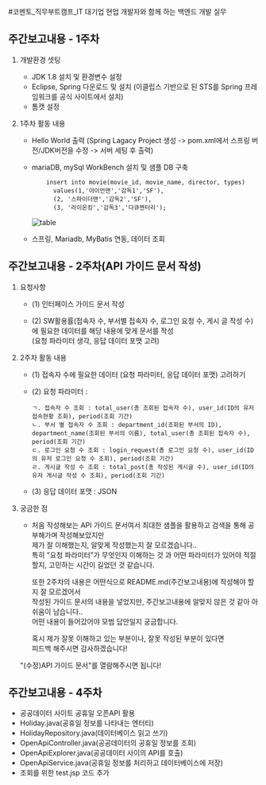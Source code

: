 #코멘토_직무부트캠프_IT 대기업 현업 개발자와 함께 하는 백엔드 개발 실무

## 주간보고내용 - 1주차

1. 개발환경 셋팅
    - JDK 1.8 설치 및 환경변수 설정
    - Eclipse, Spring 다운로드 및 설치 (이클립스 기반으로 된 STS를 Spring 프레임워크를 공식 사이트에서 설치)
    - 톰캣 설정
      
2. 1주차 활동 내용
    - Hello World 출력 (Spring Lagacy Project 생성 -> pom.xml에서 스프링 버전/JDK버전을 수정 -> 서버 세팅 후 출력)
    - mariaDB, mySql WorkBench 설치 및 샘플 DB 구축
      
              insert into movie(movie_id, movie_name, director, types)
                values(1,'아이언맨','감독1','SF'),
                (2, '스파이더맨','감독2','SF'),
                (3, '라이온킹','감독3','다큐멘터리');
      ![table](https://github.com/lesh0331/comento_leesunghyeon/assets/69080831/c2d303e9-6999-4e19-8c38-d3fbceda1eb2)

      
    - 스프링, Mariadb, MyBatis 연동, 데이터 조회    
  
## 주간보고내용 - 2주차(API 가이드 문서 작성)

1. 요청사항
   - (1) 인터페이스 가이드 문서 작성

   - (2) SW활용률(접속자 수, 부서별 접속자 수, 로그인 요청 수, 게시 글 작성 수)  
         에 필요한 데이터를 해당 내용에 맞게 문서를 작성  
         (요청 파라미터 생각, 응답 데이터 포맷 고려)

2. 2주차 활동 내용
   - (1) 접속자 수에 필요한 데이터 (요청 파라미터, 응답 데이터 포맷) 고려하기
   - 
     (2) 요청 파라미터 :
       
         ㄱ. 접속자 수 조회 : total_user(총 조회된 접속자 수), user_id(ID의 유저 접속현황 조회), period(조회 기간)   
         ㄴ. 부서 별 접속자 수 조회 : department_id(조회된 부서의 ID), department_name(조회된 부서의 이름), total_user(총 조회된 접속자 수), period(조회 기간)   
         ㄷ. 로그인 요청 수 조회 : login_request(총 로그인 요청 수), user_id(ID의 유저 로그인 요청 수 조회), period(조회 기간)   
         ㄹ. 게시글 작성 수 조회 : total_post(총 작성된 게시글 수), user_id(ID의 유저 게시글 작성 수 조회), period(조회 기간)  

   - (3) 응답 데이터 포맷 : JSON
  
3. 궁금한 점
   - 처음 작성해보는 API 가이드 문서여서 최대한 샘플을 활용하고 검색을 통해 공부해가며 작성해보았지만  
     제가 잘 이해했는지, 알맞게 작성했는지 잘 모르겠습니다..  
     특히 "요청 파라미터"가 무엇인지 이해하는 것 과 어떤 파라미터가 있어야 적절할지, 고민하는 시간이 길었던 것 같습니다.  
       
     또한 2주차의 내용은 어떤식으로 README.md(주간보고내용)에 작성해야 할 지 잘 모르겠어서  
     작성된 가이드 문서의 내용을 넣었지만, 주간보고내용에 알맞지 않은 것 같아 아쉬움이 남습니다..  
     어떤 내용이 들어갔어야 모범 답안일지 궁금합니다.  
       
     혹시 제가 잘못 이해하고 있는 부분이나, 잘못 작성된 부분이 있다면  
     피드백 해주시면 감사하겠습니다!  
  
    "(수정)API 가이드 문서"를 열람해주시면 됩니다!

## 주간보고내용 - 4주차

- 공공데이터 사이트 공휴일 오픈API 활용
- Holiday.java(공휴일 정보를 나타내는 엔터티)
- HolidayRepository.java(데이터베이스 읽고 쓰기)
- OpenApiController.java(공공데이터의 공휴일 정보를 조회)
- OpenApiExplorer.java(공공데이터 사이의 API를 호출)
- OpenApiService.java(공휴일 정보를 처리하고 데이터베이스에 저장)
- 조회를 위한 test.jsp 코드 추가

